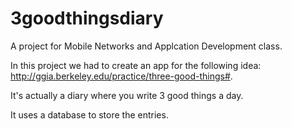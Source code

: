 # 3goodthingsdiary
A project for Mobile Networks and Applcation Development class.

In this project we had to create an app for the following idea: http://ggia.berkeley.edu/practice/three-good-things#.

It's actually a diary where you write 3 good things a day. 

It uses a database to store the entries.
